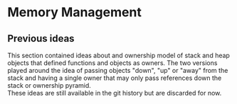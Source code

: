 # Memory Management

## Previous ideas

This section contained ideas about and ownership model of stack and heap objects that defined functions and objects as owners. The two versions played around the idea of passing objects "down", "up" or "away" from the stack and having a single owner that may only pass references down the stack or ownership pyramid. \
These ideas are still available in the git history but are discarded for now.
